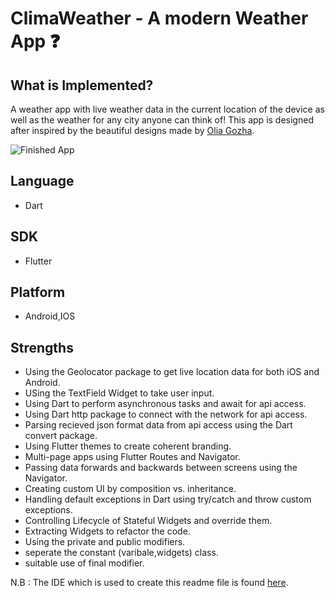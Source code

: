 # ClimaWeather - A modern Weather App ❓

## What is Implemented?

A weather app with live weather data in the current location of the device as well as the weather for any city anyone can think of! This app is designed after inspired by the beautiful designs made by [Olia Gozha](https://dribbble.com/shots/4663154-).

![Finished App](https://github.com/Shawon-Lodh/ClimaWeather/blob/main/clima.gif)

## Language
- Dart
## SDK
- Flutter
## Platform
- Android,IOS

## Strengths
- Using the Geolocator package to get live location data for both iOS and Android.
- USing the TextField Widget to take user input.
- Using Dart to perform asynchronous tasks and await for api access.
- Using Dart http package to connect with the network for api access.
- Parsing recieved json format data from api access using the Dart convert package.
- Using Flutter themes to create coherent branding.
- Multi-page apps using Flutter Routes and Navigator.
- Passing data forwards and backwards between screens using the Navigator.
- Creating custom UI by composition vs. inheritance.
- Handling default exceptions in Dart using try/catch and throw custom exceptions.
- Controlling Lifecycle of Stateful Widgets and override them.
- Extracting Widgets to refactor the code.
- Using the private and public modifiers.
- seperate the constant (varibale,widgets) class.
- suitable use of final modifier.

N.B : The IDE which is used to create this readme file is found [here](https://dillinger.io/).
